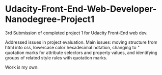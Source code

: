 Udacity-Front-End-Web-Developer-Nanodegree-Project1
===================================================

3rd Submission of completed project 1 for Udacity Front-End web dev. 

Addressed issues in project evaluation. Main issues: moving structure from html into css, lowercase color hexadecimal notation, changing to " quotation marks for attribute selectors and property values, and identifying groups of related style rules with quotation marks. 

Work is my own. 
